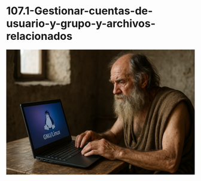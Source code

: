 # 107.1-Gestionar-cuentas-de-usuario-y-grupo-y-archivos-relacionados
![LPI Logo](../../../../wallpaper/diogenes_linux.png "Buscando al hombre nuevo")
